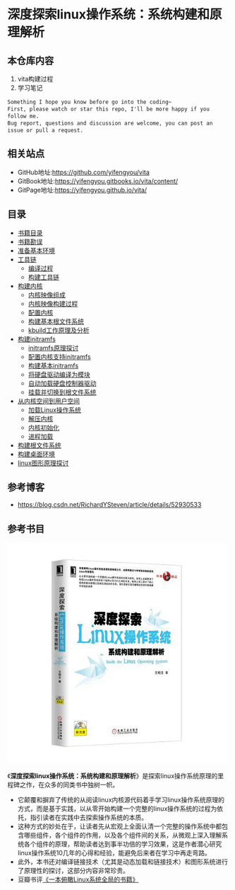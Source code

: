 # 深度探索linux操作系统：系统构建和原理解析


## 本仓库内容

1. vita构建过程
2. 学习笔记

```
Something I hope you know before go into the coding~
First, please watch or star this repo, I'll be more happy if you follow me.
Bug report, questions and discussion are welcome, you can post an issue or pull a request.
```

## 相关站点

* GitHub地址:<https://github.com/yifengyou/vita>
* GitBook地址:<https://yifengyou.gitbooks.io/vita/content/>
* GitPage地址:<https://yifengyou.github.io/vita/>

## 目录

* [书籍目录](chapter0/书籍目录.md)
* [书籍勘误](chapter0/书籍勘误.md)
* [准备基本环境](chapter1/准备基本环境.md)
* [工具链](chapter2/工具链.md)
    * [编译过程](chapter2/工具链/编译过程.md)
    * [构建工具链](chapter2/工具链/构建工具链.md)
* [构建内核](chapter3/构建内核.md)
    * [内核映像组成](chapter3/构建内核/内核映像组成.md)
    * [内核映像构建过程](chapter3/构建内核/内核映像构建过程.md)
    * [配置内核](chapter3/构建内核/配置内核.md)
    * [构建基本根文件系统](chapter3/构建内核/构建基本根文件系统.md)
    * [kbuild工作原理及分析](chapter3/构建内核/kbuild工作原理及分析.md)
* [构建initramfs](chapter4/构建initramfs.md)
    * [initramfs原理探讨](chapter4/initramfs原理探讨.md)
    * [配置内核支持initramfs](chapter4/配置内核支持initramfs.md)
    * [构建基本initramfs](chapter4/构建基本initramfs.md)
    * [将硬盘驱动编译为模块](chapter4/将硬盘驱动编译为模块.md)
    * [自动加载硬盘控制器驱动](chapter4/自动加载硬盘控制器驱动.md)
    * [挂载并切换到根文件系统](chapter4/挂载并切换到根文件系统.md)
* [从内核空间到用户空间](chapter5/从内核空间到用户空间.md)
    * [加载Linux操作系统](chapter5/加载Linux操作系统.md)
    * [解压内核](chapter5/解压内核.md)
    * [内核初始化](chapter5/内核初始化.md)
    * [进程加载](chapter5/进程加载.md)
* [构建根文件系统](chapter6/构建根文件系统.md)
* [构建桌面环境](chapter7/构建桌面环境.md)
* [linux图形原理探讨](chapter8/linux图形原理探讨.md)



## 参考博客

* <https://blog.csdn.net/RichardYSteven/article/details/52930533>


## 参考书目

![20190910_165913_77](image/20190910_165913_77.png)

《**深度探索linux操作系统：系统构建和原理解析**》是探索linux操作系统原理的里程碑之作，在众多的同类书中独树一帜。

* 它颠覆和摒弃了传统的从阅读linux内核源代码着手学习linux操作系统原理的方式，而是基于实践，以从零开始构建一个完整的linux操作系统的过程为依托，指引读者在实践中去探索操作系统的本质。
* 这种方式的妙处在于，让读者先从宏观上全面认清一个完整的操作系统中都包含哪些组件，各个组件的作用，以及各个组件间的关系，从微观上深入理解系统各个组件的原理，帮助读者达到事半功倍的学习效果，这是作者潜心研究linux操作系统10几年的心得和经验，能避免后来者在学习中再走弯路。
* 此外，本书还对编译链接技术（尤其是动态加载和链接技术）和图形系统进行了原理性的探讨，这部分内容非常珍贵。
* 豆瓣书评[《一本俯瞰Linux系统全局的书籍》](https://book.douban.com/review/6581603/)
